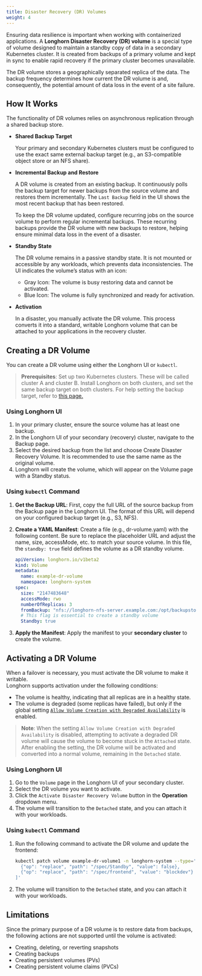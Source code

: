 ```yaml
---
title: Disaster Recovery (DR) Volumes
weight: 4
---
```


Ensuring data resilience is important when working with containerized applications.
A **Longhorn Disaster Recovery (DR) volume** is a special type of volume designed to maintain a standby copy of data in a secondary Kubernetes cluster. It is created from backups of a primary volume and kept in sync to enable rapid recovery if the primary cluster becomes unavailable.

The DR volume stores a geographically separated replica of the data. The backup frequency determines how current the DR volume is and, consequently, the potential amount of data loss in the event of a site failure.

## How It Works

The functionality of DR volumes relies on asynchronous replication through a shared backup store.

- **Shared Backup Target**

    Your primary and secondary Kubernetes clusters must be configured to use the exact same external backup target (e.g., an S3-compatible object store or an NFS share).

- **Incremental Backup and Restore**

    A DR volume is created from an existing backup. It continuously polls the backup target for newer backups from the source volume and restores them incrementally. The `Last Backup` field in the UI shows the most recent backup that has been restored.

    To keep the DR volume updated, configure recurring jobs on the source volume to perform regular incremental backups. These recurring backups provide the DR volume with new backups to restore, helping ensure minimal data loss in the event of a disaster.

- **Standby State**

    The DR volume remains in a passive standby state. It is not mounted or accessible by any workloads, which prevents data inconsistencies. The UI indicates the volume’s status with an icon:

    - Gray Icon: The volume is busy restoring data and cannot be activated.
    - Blue Icon: The volume is fully synchronized and ready for activation.

- **Activation**

    In a disaster, you manually activate the DR volume. This process converts it into a standard, writable Longhorn volume that can be attached to your applications in the recovery cluster.

## Creating a DR Volume

You can create a DR volume using either the Longhorn UI or `kubectl`.

> **Prerequisites**: Set up two Kubernetes clusters. These will be called cluster A and cluster B. Install Longhorn on both clusters, and set the same backup target on both clusters. For help setting the backup target, refer to [this page.](../backup-and-restore/set-backup-target)

### Using Longhorn UI

1. In your primary cluster, ensure the source volume has at least one backup.
2. In the Longhorn UI of your secondary (recovery) cluster, navigate to the Backup page.
3. Select the desired backup from the list and choose Create Disaster Recovery Volume. It is recommended to use the same name as the original volume.
4. Longhorn will create the volume, which will appear on the Volume page with a Standby status.

### Using `kubectl` Command

1. **Get the Backup URL**: First, copy the full URL of the source backup from the Backup page in the Longhorn UI. The format of this URL will depend on your configured backup target (e.g., S3, NFS).

2. **Create a YAML Manifest**: Create a file (e.g., dr-volume.yaml) with the following content. Be sure to replace the placeholder URL and adjust the name, size, accessMode, etc. to match your source volume. In this file, the `standby: true` field defines the volume as a DR standby volume.

    ```yaml
    apiVersion: longhorn.io/v1beta2
    kind: Volume
    metadata:
      name: example-dr-volume
      namespace: longhorn-system
    spec:
      size: "2147483648"
      accessMode: rwo
      numberOfReplicas: 3
      fromBackup: "nfs://longhorn-nfs-server.example.com:/opt/backupstore?backup=backup-b69a1249e97f4a27&volume=pvc-33509786-92d7-427c-9b5a-b6d61d56b063"
      # This flag is essential to create a standby volume
      Standby: true
    ```

3. **Apply the Manifest**: Apply the manifest to your **secondary cluster** to create the volume.

## Activating a DR Volume

When a failover is necessary, you must activate the DR volume to make it writable.  
Longhorn supports activation under the following conditions:

- The volume is healthy, indicating that all replicas are in a healthy state.
- The volume is degraded (some replicas have failed), but only if the global setting [`Allow Volume Creation with Degraded Availability`](../../references/settings/#allow-volume-creation-with-degraded-availability) is enabled.

> **Note**: When the setting `Allow Volume Creation with Degraded Availability` is disabled, attempting to activate a degraded DR volume will cause the volume to become stuck in the `Attached` state.  
> After enabling the setting, the DR volume will be activated and converted into a normal volume, remaining in the `Detached` state.

### Using Longhorn UI

1. Go to the `Volume` page in the Longhorn UI of your secondary cluster.
2. Select the DR volume you want to activate.
3. Click the `Activate Disaster Recovery Volume` button in the **Operation** dropdown menu.
4. The volume will transition to the `Detached` state, and you can attach it with your workloads.

### Using `kubectl` Command

1. Run the following command to activate the DR volume and update the frontend:

    ```bash
    kubectl patch volume example-dr-volume1 -n longhorn-system --type='json' -p='[
      {"op": "replace", "path": "/spec/Standby", "value": false},
      {"op": "replace", "path": "/spec/frontend", "value": "blockdev"}
    ]'
    ```

2. The volume will transition to the `Detached` state, and you can attach it with your workloads.

## Limitations

Since the primary purpose of a DR volume is to restore data from backups, the following actions are not supported until the volume is activated:

- Creating, deleting, or reverting snapshots
- Creating backups
- Creating persistent volumes (PVs)
- Creating persistent volume claims (PVCs)
